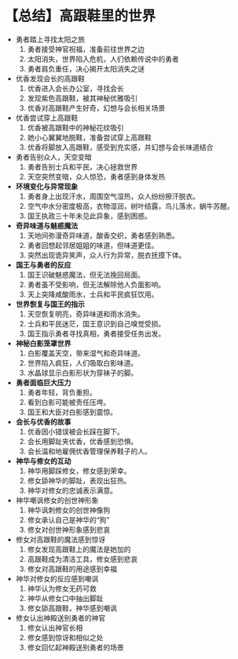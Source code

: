 # 【总结】高跟鞋里的世界

-   勇者踏上寻找太阳之旅
    1.  勇者接受神官祝福，准备前往世界之边
    2.  太阳消失，世界陷入危机，人们依赖传说中的勇者
    3.  勇者肩负重任，决心揭开太阳消失之谜
-   优香发现会长的高跟鞋
    1.  优香进入会长办公室，寻找会长
    2.  发现紫色高跟鞋，被其神秘优雅吸引
    3.  优香对高跟鞋产生好奇，幻想与会长相关场景
-   优香尝试穿上高跟鞋
    1.  优香被高跟鞋中的神秘花纹吸引
    2.  她小心翼翼地脱鞋，准备尝试穿上高跟鞋
    3.  优香将脚放入高跟鞋，感受到充实感，并幻想与会长味道结合
-   勇者告别众人，天空变暗
    1.  勇者告别士兵和平民，决心拯救世界
    2.  天空突然变暗，众人惊恐，勇者感到身体发热
-   **环境变化与异常现象**
    1.  勇者身上出现汗水，周围空气湿热，众人纷纷擦汗脱衣。
    2.  空气中水分密度极高，衣物湿润，树叶结露，鸟儿落水，蜗牛苏醒。
    3.  国王执政三十年未见此异象，感到困惑。
-   **奇异味道与魅惑魔法**
    1.  天地间弥漫奇异味道，酸香交织，勇者感到熟悉。
    2.  勇者回想起邻居姐姐的味道，但味道更佳。
    3.  突然出现诡异笑声，众人行为异常，脱衣抚摸下体。
-   **国王与勇者的反应**
    1.  国王识破魅惑魔法，但无法挽回局面。
    2.  勇者虽不受影响，但无法解除他人负面影响。
    3.  天上突降咸酸雨水，士兵和平民疯狂饮用。
-   **世界恢复与国王的指示**
    1.  天空恢复明亮，奇异味道和雨水消失。
    2.  士兵和平民迷茫，国王意识到自己嗅觉受损。
    3.  国王指示勇者寻找真相，勇者接受任务出发。
-   **神秘白影笼罩世界**
    1.  白影覆盖天空，带来湿气和奇异味道。
    2.  世界陷入疯狂，人们吸取白影味道。
    3.  水晶球显示白影形状为穿袜子的脚。
-   **勇者面临巨大压力**
    1.  勇者年轻，背负重担。
    2.  看到白影可能被责任压垮。
    3.  国王和大臣对白影感到震惊。
-   **会长与优香的故事**
    1.  优香因小错误被会长踩在脚下。
    2.  会长用脚趾夹优香，优香感到恐惧。
    3.  会长温和地雇佣优香管理保养鞋子的人。
-   **神华与修女的互动**
    1.  神华用脚踩修女，修女感到荣幸。
    2.  修女舔神华的脚趾，表现出狂热。
    3.  神华对修女的忠诚表示满意。
-   神华嘲讽修女的创世神形象
    1.  神华讽刺修女的创世神像狗
    2.  修女承认自己是神华的“狗”
    3.  修女对创世神形象感到悲哀
-   修女对高跟鞋的魔法感到惊讶
    1.  修女发现高跟鞋上的魔法是她加的
    2.  高跟鞋成为清洁工具，修女感到悲哀
    3.  修女对高跟鞋的用途感到幸福
-   神华对修女的反应感到嘲讽
    1.  神华认为修女无药可救
    2.  神华从修女口中抽出脚趾
    3.  修女舔高跟鞋，神华感到嘲讽
-   修女认出神殿送别勇者的神官
    1.  修女认出神官长相
    2.  修女感到惊讶和相似之处
    3.  修女回忆起神殿送别勇者的场景